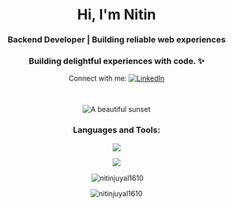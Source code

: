 <h1 align="center">Hi, I'm Nitin </h1>
<h3 align="center">Backend Developer | Building reliable web experiences</h3>

<h3 align="center">Building delightful experiences with code. ✨</h3>

<p align="center">Connect with me:
  <a href="https://www.linkedin.com/in/nitin-juyal-905736209/" target="_blank">
    <img src="https://img.shields.io/badge/LinkedIn-0077B5?style=for-the-badge&logo=linkedin&logoColor=white" alt="LinkedIn" />
  </a>
</p>

<br/>

<p align="center">
  <img src="http://github-profile-summary-cards.vercel.app/api/cards/profile-details?username=NitinJuyal1610&theme=material_palenight" alt="A beautiful sunset">
</p>


<h3 align="center">Languages and Tools:</h3>
<p align="center">
 <a href="https://skillicons.dev">
    <img src="https://skillicons.dev/icons?i=docker,redis,c,cpp,css,linux,git,github,html,mongodb,ipfs,js,postman,py,react,nodejs,express,mysql,solidity,tailwind,vscode,graphql,sequelize,ts,nest,postgresql,dynamodb,aws,jest &perline=8" />
  </a>
</p>

<p align="center">
  <img src="https://github-readme-stats.vercel.app/api?username=NitinJuyal1610&rank_icon=github"/>
</p>

<p align="center">&nbsp;<img align="center" src="https://github-readme-stats.vercel.app/api/top-langs/?username=nitinjuyal1610&hide_progress=true&theme=radical" alt="nitinjuyal1610" /></p>
<p align="center"><img align="center" src="https://streak-stats.demolab.com/?user=nitinjuyal1610&theme=dark" alt="nitinjuyal1610" /></p>
